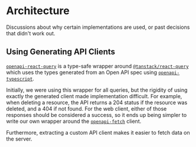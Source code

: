 # Architecture

Discussions about why certain implementations are used, or past decisions that
didn't work out.

## Using Generating API Clients

[`openapi-react-query`][openapi-react-query] is a type-safe wrapper around
[`@tanstack/react-query`][tanstack-query] which uses the types generated from an
Open API spec using [`openapi-typescript`][openapi-ts].

Initially, we were using this wrapper for all queries, but the rigidity of using
exactly the generated client made implementation difficult. For example, when
deleting a resource, the API returns a 204 status if the resource was deleted,
and a 404 if not found. For the web client, either of those responses should be
considered a success, so it ends up being simpler to write our own wrapper
around the [`openapi-fetch`][openapi-fetch] client.

Furthermore, extracting a custom API client makes it easier to fetch data on the
server.

[openapi-react-query]: https://openapi-ts.dev/openapi-react-query/
[openapi-fetch]: https://openapi-ts.dev/openapi-fetch/
[openapi-ts]: https://openapi-ts.dev/
[tanstack-query]: https://tanstack.com/query/latest/docs/framework/react/overview

